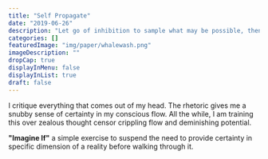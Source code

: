 ```yaml
---
title: "Self Propagate"
date: "2019-06-26"
description: "Let go of inhibition to sample what may be possible, then decide how much effort your willing to put into your faith."
categories: []
featuredImage: "img/paper/whalewash.png"
imageDescription: ""
dropCap: true
displayInMenu: false
displayInList: true
draft: false
---
```


I critique everything that comes out of my head. The rhetoric gives me a snubby sense of certainty in my conscious flow. All the while, I am training this over zealous thought censor crippling flow and deminishing potential.  

**"Imagine If"** a simple exercise to suspend the need to provide certainty in specific dimension of a reality before walking through it.  